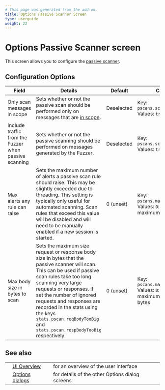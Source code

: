 ```yaml
---
# This page was generated from the add-on.
title: Options Passive Scanner Screen
type: userguide
weight: 22
---
```


# Options Passive Scanner screen


This screen allows you to configure the [passive
scanner](/docs/desktop/start/features/pscan/).

## Configuration Options

|                         Field                         |                                                                                                                                                                                 Details                                                                                                                                                                                  |  Default   |                                      Config File                                      |
|-------------------------------------------------------|--------------------------------------------------------------------------------------------------------------------------------------------------------------------------------------------------------------------------------------------------------------------------------------------------------------------------------------------------------------------------|------------|---------------------------------------------------------------------------------------|
| Only scan messages in scope                           | Sets whether or not the passive scan should be performed only on messages that are [in scope](/docs/desktop/start/features/scope/).                                                                                                                                                                                                                                      | Deselected | Key: `pscans.scanOnlyInScope` Values: `true` or `false`                               |
| Include traffic from the Fuzzer when passive scanning | Sets whether or not the passive scanning should be performed on messages generated by the Fuzzer.                                                                                                                                                                                                                                                                        | Deselected | Key: `pscans.scanFuzzerMessages` Values: `true` or `false`                            |
| Max alerts any rule can raise                         | Sets the maximum number of alerts a passive scan rule should raise. This may be slightly exceeded due to threading. This setting is typically only useful for automated scanning. Scan rules that exceed this value will be disabled and will need to be manually enabled if a new session is started.                                                                   | 0 (unset)  | Key: `pscans.maxAlertsPerRule` Values: `0`: unset or the maximum number of alerts     |
| Max body size in bytes to scan                        | Sets the maximum size request or response body size in bytes that the passive scanner will scan. This can be used if passive scan rules take too long scanning very large requests or responses. If set the number of ignored requests and responses are recorded in the stats using the keys `stats.pscan.reqBodyTooBig` and `stats.pscan.respBodyTooBig` respectively. | 0 (unset)  | Key: `pscans.maxBodySizeInBytes` Values: `0`: unset or the maximum body size in bytes |

## See also

|   |                                                      |                                                 |
|---|------------------------------------------------------|-------------------------------------------------|
|   | [UI Overview](/docs/desktop/ui/)                     | for an overview of the user interface           |
|   | [Options dialogs](/docs/desktop/ui/dialogs/options/) | for details of the other Options dialog screens |
